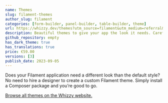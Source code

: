 ```yaml
---
name: Themes
slug: filament-themes
author_slug: filament
categories: [form-builder, panel-builder, table-builder, theme]
url: https://whizzy.dev/themes?utm_source=filament&utm_medium=referral&utm_campaign=plugin&utm_content=button
description: Beautiful themes to give your app the look it needs. Carefully crafted by the designer of Filament.
github_repository: empty
has_dark_theme: true
has_translations: true
price: €59.00
versions: [3]
publish_date: 2023-09-05
---
```


Does your Filament application need a different look than the default style?
No need to hire a designer to create a custom Filament theme.
Simply install a Composer package and you’re good to go.

[Browse all themes on the Whizzy website.](https://whizzy.dev/themes?utm_source=filament&utm_medium=referral&utm_campaign=plugin&utm_content=introduction)
